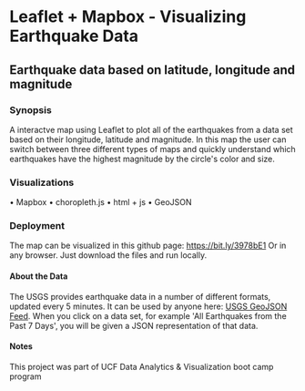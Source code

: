 # Leaflet + Mapbox - Visualizing Earthquake Data
## Earthquake data based on latitude, longitude and magnitude


### Synopsis
A interactve map using Leaflet to plot all of the earthquakes from a data set based on their longitude, latitude and magnitude. In this map the user can switch between three different types of maps and quickly understand which earthquakes have the highest magnitude by the circle's color and size. 

### Visualizations

• Mapbox
• choropleth.js
• html + js
• GeoJSON

### Deployment

The map can be visualized in this github page: https://bit.ly/3978bE1
Or in any browser. Just download the files and run locally. 



#### About the Data

The USGS provides earthquake data in a number of different formats, updated every 5 minutes. It can be used by anyone here: [USGS GeoJSON Feed](http://earthquake.usgs.gov/earthquakes/feed/v1.0/geojson.php). When you click on a data set, for example 'All Earthquakes from the Past 7 Days', you will be given a JSON representation of that data.

#### Notes
This project was part of UCF Data Analytics & Visualization boot camp program